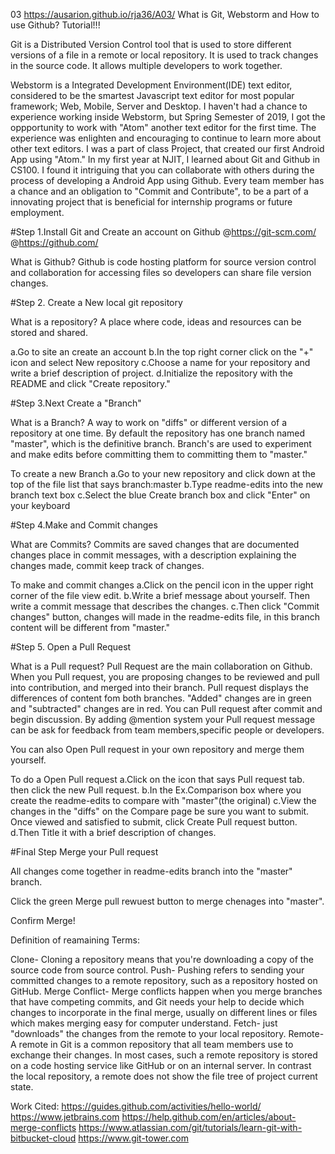 03
https://ausarion.github.io/rja36/A03/
What is Git, Webstorm and How to use Github? Tutorial!!!

Git is a Distributed Version Control tool that is used to store different versions of a file in a remote or local repository. It is used to track changes in the source code. It allows multiple developers to work together.

Webstorm is a Integrated Development Environment(IDE) text editor, considered to be the smartest
Javascript text editor for most popular framework; Web, Mobile, Server and Desktop.
I haven't had a chance to experience working inside Webstorm, but Spring Semester of 2019, I got the 
oppportunity to work with "Atom" another text editor for the first time. The experience was enlighten
and encouraging to continue to learn more about other text editors. I was a part of class Project, that 
created our first Android App using "Atom." In my first year at NJIT, I learned about Git and Github in CS100.
I found it intriguing that you can collaborate with others during the process of developing a Android App using 
Github. Every team member has a chance and an obligation to "Commit and Contribute", to be a part of a innovating
project that is beneficial for internship programs or future employment.


#Step 1.Install Git and Create an account on Github
@https://git-scm.com/
@https://github.com/

What is Github? Github is code hosting platform for source
version control and collaboration for accessing files so
developers can share file version changes.

#Step 2.
Create a New local git repository

What is a repository? A place where code, ideas and resources 
can be stored and shared.

a.Go to site an create an account
b.In the top right corner click on the "+" icon
  and select New repository
c.Choose a name for your repository and write a 
  brief description of project.
d.Initialize the repository with the README and 
  click "Create repository."
  
#Step 3.Next Create a "Branch"

What is a Branch? A way to work on "diffs" or different version of a
repository at one time. By default the repository has one branch
named "master", which is the definitive branch. Branch's are used to
experiment and make edits before committing them to committing them
to "master."

To create a new Branch
a.Go to your new repository and click down
  at the top of the file list that says branch:master
b.Type readme-edits into the new branch text box
c.Select the blue Create branch box and click "Enter"
  on your keyboard
  
#Step 4.Make and Commit changes

What are Commits? Commits are saved changes that are documented changes
place in commit messages, with a description explaining the changes made,
commit keep track of changes.

To make and commit changes
a.Click on the pencil icon in the upper right corner
   of the file view edit.
b.Write a brief message about yourself. Then write a commit message
 that describes the changes.
c.Then click "Commit changes" button, changes will made
  in the readme-edits file, in this branch content will
  be different from "master."
  
#Step 5. Open a Pull Request

 What is a Pull request? Pull Request are the main collaboration
 on Github.
 When you Pull request, you are proposing changes to be
 reviewed and pull into contribution, and merged into their
 branch. Pull request displays the differences of content fom both 
 branches.
 "Added" changes are in green and "subtracted" changes are in red.
 You can Pull request after commit and begin discussion.
 By adding @mention system your Pull request message can be ask for feedback
 from team members,specific people or developers.
 
 You can also Open Pull request in your own repository and merge them
 yourself.
 
 To do a Open Pull request
 a.Click on the icon that says Pull request tab.
   then click the new Pull request.
 b.In the Ex.Comparison box where you create the readme-edits
   to compare with "master"(the original)
 c.View the changes in the "diffs" on the Compare page
   be sure you want to submit. Once viewed and satisfied
   to submit, click Create Pull request button.
 d.Then Title it with a brief description of changes.
 
 #Final Step Merge your Pull request
 
 All changes come together in readme-edits branch into the
 "master" branch.
 
 Click the green Merge pull rewuest button to
 merge chenages into "master".
 
 Confirm Merge!
 
 Definition of  reamaining Terms:
 
 Clone- Cloning a repository means that you're downloading a copy of the source code from source control.
 Push- Pushing refers to sending your committed changes to a remote repository, such as a repository hosted on GitHub.
 Merge Conflict- Merge conflicts happen when you merge branches that have competing commits, and Git needs your help to 
 decide which changes to incorporate in the final merge, usually on different lines or files which makes merging easy for 
 computer understand.
 Fetch- just "downloads" the changes from the remote to your local repository.
 Remote- A remote in Git is a common repository that all team members use to exchange their changes. In most cases, such 
 a remote repository is stored on a code hosting service like GitHub or on an internal server. In contrast the local 
 repository, a remote does not show the file tree of project current state. 
 
  

 
 
 Work Cited:
 https://guides.github.com/activities/hello-world/
 https://www.jetbrains.com
 https://help.github.com/en/articles/about-merge-conflicts
 https://www.atlassian.com/git/tutorials/learn-git-with-bitbucket-cloud
 https://www.git-tower.com 

 
 

